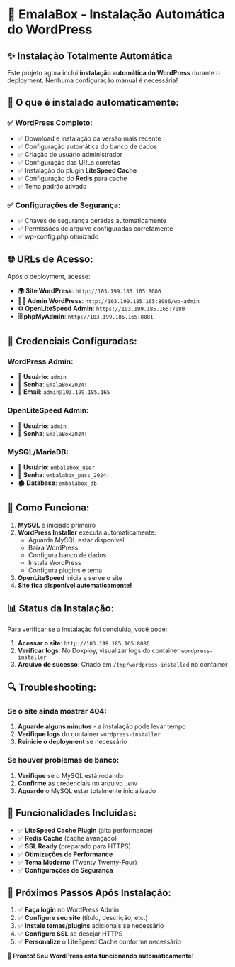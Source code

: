 # 🚀 EmalaBox - Instalação Automática do WordPress

## ✨ **Instalação Totalmente Automática**

Este projeto agora inclui **instalação automática do WordPress** durante o deployment. Nenhuma configuração manual é necessária!

## 🔧 **O que é instalado automaticamente:**

### ✅ **WordPress Completo:**
- ✅ Download e instalação da versão mais recente
- ✅ Configuração automática do banco de dados
- ✅ Criação do usuário administrador
- ✅ Configuração das URLs corretas
- ✅ Instalação do plugin **LiteSpeed Cache**
- ✅ Configuração do **Redis** para cache
- ✅ Tema padrão ativado

### ✅ **Configurações de Segurança:**
- ✅ Chaves de segurança geradas automaticamente
- ✅ Permissões de arquivo configuradas corretamente
- ✅ wp-config.php otimizado

## 🌐 **URLs de Acesso:**

Após o deployment, acesse:

- **🌍 Site WordPress**: `http://103.199.185.165:8086`
- **👨‍💻 Admin WordPress**: `http://103.199.185.165:8086/wp-admin`
- **⚙️ OpenLiteSpeed Admin**: `https://103.199.185.165:7080`
- **🗄️ phpMyAdmin**: `http://103.199.185.165:8081`

## 🔐 **Credenciais Configuradas:**

### WordPress Admin:
- **👤 Usuário**: `admin`
- **🔑 Senha**: `EmalaBox2024!`
- **📧 Email**: `admin@103.199.185.165`

### OpenLiteSpeed Admin:
- **👤 Usuário**: `admin`
- **🔑 Senha**: `EmalaBox2024!`

### MySQL/MariaDB:
- **👤 Usuário**: `embalabox_user`
- **🔑 Senha**: `embalabox_pass_2024!`
- **🏠 Database**: `embalabox_db`

## 🚀 **Como Funciona:**

1. **MySQL** é iniciado primeiro
2. **WordPress Installer** executa automaticamente:
   - Aguarda MySQL estar disponível
   - Baixa WordPress
   - Configura banco de dados
   - Instala WordPress
   - Configura plugins e tema
3. **OpenLiteSpeed** inicia e serve o site
4. **Site fica disponível automaticamente!**

## 📊 **Status da Instalação:**

Para verificar se a instalação foi concluída, você pode:

1. **Acessar o site**: `http://103.199.185.165:8086`
2. **Verificar logs**: No Dokploy, visualizar logs do container `wordpress-installer`
3. **Arquivo de sucesso**: Criado em `/tmp/wordpress-installed` no container

## 🔍 **Troubleshooting:**

### Se o site ainda mostrar 404:
1. **Aguarde alguns minutos** - a instalação pode levar tempo
2. **Verifique logs** do container `wordpress-installer`
3. **Reinicie o deployment** se necessário

### Se houver problemas de banco:
1. **Verifique** se o MySQL está rodando
2. **Confirme** as credenciais no arquivo `.env`
3. **Aguarde** o MySQL estar totalmente inicializado

## 🎯 **Funcionalidades Incluídas:**

- ✅ **LiteSpeed Cache Plugin** (alta performance)
- ✅ **Redis Cache** (cache avançado)
- ✅ **SSL Ready** (preparado para HTTPS)
- ✅ **Otimizações de Performance**
- ✅ **Tema Moderno** (Twenty Twenty-Four)
- ✅ **Configurações de Segurança**

## 📝 **Próximos Passos Após Instalação:**

1. ✅ **Faça login** no WordPress Admin
2. ✅ **Configure seu site** (título, descrição, etc.)
3. ✅ **Instale temas/plugins** adicionais se necessário
4. ✅ **Configure SSL** se desejar HTTPS
5. ✅ **Personalize** o LiteSpeed Cache conforme necessário

**🎉 Pronto! Seu WordPress está funcionando automaticamente!** 
